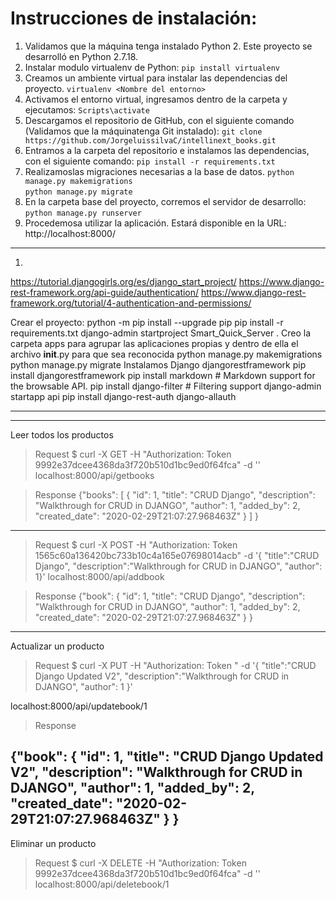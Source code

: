 # Instrucciones de instalación:
1. Validamos que la máquina tenga instalado Python 2. Este proyecto se desarrolló en Python 2.7.18.
2. Instalar modulo virtualenv de Python:
	`pip install virtualenv`
3. Creamos un ambiente virtual para instalar las dependencias del proyecto. 
  `virtualenv <Nombre del entorno>`
4. Activamos el entorno virtual, ingresamos dentro de la carpeta   <Nombre del entorno> y ejecutamos:
  `Scripts\activate`    
5. Descargamos el repositorio de GitHub, con el siguiente comando (Validamos que la máquinatenga Git instalado):
  `git clone https://github.com/JorgeluissilvaC/intellinext_books.git`
6. Entramos a la carpeta del repositorio e instalamos las dependencias, con el siguiente comando:
  `pip install -r requirements.txt`
7. Realizamoslas migraciones necesarias a la base de datos. 
  `python manage.py makemigrations`               
  `python manage.py migrate`
8. En la carpeta base del proyecto, corremos el servidor de desarrollo:
	  `python manage.py runserver`
9. Procedemosa utilizar la aplicación. Estará disponible en la URL:
  http://localhost:8000/

----

1. 
  https://tutorial.djangogirls.org/es/django_start_project/
  https://www.django-rest-framework.org/api-guide/authentication/
  https://www.django-rest-framework.org/tutorial/4-authentication-and-permissions/

  Crear el proyecto:
  python -m pip install --upgrade pip
  pip install -r requirements.txt
  django-admin startproject Smart_Quick_Server .
  Creo la carpeta apps para agrupar las aplicaciones propias y dentro de ella el archivo __init__.py para que sea reconocida
  python manage.py makemigrations
  python manage.py migrate
  Instalamos Django djangorestframework
  pip install djangorestframework
  pip install markdown       # Markdown support for the browsable API.
  pip install django-filter  # Filtering support
  django-admin startapp api
  pip install django-rest-auth django-allauth

----------------------------------------------------------
--------------------------------------------------------------------
Leer todos los productos
> Request
$ curl -X GET -H "Authorization: Token 9992e37dcee4368da3f720b510d1bc9ed0f64fca" 
-d '' 
localhost:8000/api/getbooks

> Response
{"books": [
      {
        "id": 1, 
        "title": "CRUD Django", 
        "description": "Walkthrough for CRUD in DJANGO", 
        "author": 1, 
        "added_by": 2, 
        "created_date": "2020-02-29T21:07:27.968463Z"
       }
    ]
 }  

---------------------------------------------------
> Request
$ curl -X POST 
-H "Authorization: Token 1565c60a136420bc733b10c4a165e07698014acb" 
-d '{
"title":"CRUD Django",
 "description":"Walkthrough for CRUD in DJANGO",
 "author": 1}' 
localhost:8000/api/addbook 

> Response
   {"book": {
       "id": 1, 
       "title": "CRUD Django", 
       "description": "Walkthrough for CRUD in DJANGO", 
       "author": 1, 
       "added_by": 2, 
       "created_date": "2020-02-29T21:07:27.968463Z"
     }
   }
----------------------------------------------------
Actualizar un producto 
> Request
$ curl -X PUT 
-H "Authorization: Token <Toquen asociado al usuario>" 
-d '{
"title":"CRUD Django Updated V2", 
"description":"Walkthrough for CRUD in DJANGO", 
"author": 1
}' 

localhost:8000/api/updatebook/1

> Response

{"book": {
    "id": 1, 
    "title": "CRUD Django Updated V2", 
    "description": "Walkthrough for CRUD in DJANGO", 
    "author": 1, 
    "added_by": 2, 
    "created_date": "2020-02-29T21:07:27.968463Z"
  }
}
----------------------------------------------------
Eliminar un producto

> Request
$ curl -X DELETE 
-H "Authorization: Token 9992e37dcee4368da3f720b510d1bc9ed0f64fca" 
-d '' localhost:8000/api/deletebook/1